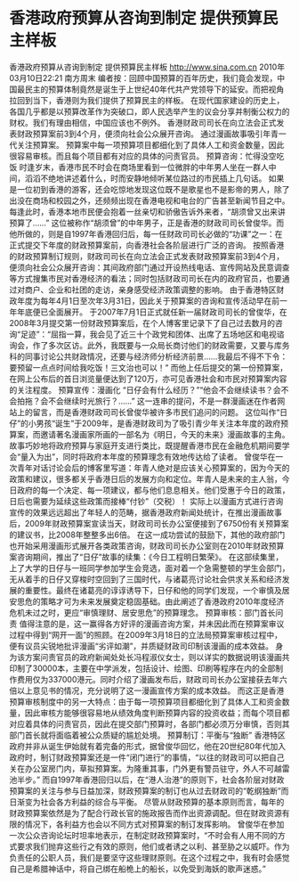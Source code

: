 # 香港政府预算从咨询到制定 提供预算民主样板

香港政府预算从咨询到制定 提供预算民主样板
http://www.sina.com.cn  2010年03月10日22:21  南方周末
编者按：回顾中国预算的百年历史，我们竟会发现，中国最民主的预算体制竟然是诞生于上世纪40年代共产党领导下的延安。而把视角拉回到当下，香港则为我们提供了预算民主的样板。
在现代国家建设的历史上，各国几乎都是以预算改革作为突破口，即人民选举产生的议会分享并制衡公权力的财权。我们有理由相信，中国应该也不例外。
香港财政司司长在向立法会正式发表财政预算案前3到4个月，便须向社会公众展开咨询。
通过漫画故事吸引年青一代关注预算案。
预算案中每一项预算项目都细化到了具体人工和资金数量，因此很容易审核。而且每个项目都有对应的具体的问责官员。
预算咨询：忙得没空吃饭
时逢岁末，香港市民不时会在商场里看到一位微胖的中年男人坐在一群人中间，滔滔不绝地讲述着什么，时而安静地倾听某位路过的市民插上几句话。
如果是一位初到香港的游客，还会吃惊地发现这位既不是歌星也不是影帝的男人，除了出没在商场和校园之外，还频频出现在香港电视和电台的广告甚至新闻节目之中。每逢此时，香港本地市民便会抱着一丝亲切和骄傲告诉外来者，“胡须曾又出来讲预算了……”
这位被称作“胡须曾”的中年男子，正是香港的财政司司长曾俊华。而他所做的，则是自1997年香港回归后，每一任财政司司长必做的“功课”之一：在正式提交下年度的财政预算案前，向香港社会各阶层进行广泛的咨询。
按照香港的财政预算制订规则，财政司司长在向立法会正式发表财政预算案前3到4个月，便须向社会公众展开咨询：其间政府部门通过开设热线电话、宣传网站及民意调查等方式搜集市民对香港经济的看法；同时包括财政司司长在内的政府官员，也要通过对商户、企业和社团的走访，亲身感受经济政策调整的影响。
由于香港特区财政年度为每年4月1日至次年3月31日，因此关于预算案的咨询和宣传活动早在前一年年底便已全面展开。
于2007年7月1日正式就任新一届财政司司长的曾俊华，在2008年3月提交第一份财政预算案后，在个人博客里记录下了自己过去数月的咨询“足迹”：“屈指一算，我会见了近三十个政党和团体、出席了五场地区和电视谘询会，作了多次区访。此外，我既要与一众局长商讨他们的财政需要，又要与库务科的同事讨论公共财政情况，还要与经济师分析经济前景……我最后不得不下令：要预留一点点时间给我吃饭！三文治也可以！”
而他上任后提交的第一份预算案，在网上公布后的首日浏览量便达到了120万，亦可见香港社会和市民对预算案内容的关注程度。
预算宣传：漫画化
“日仔会有什么经历？”“他会不会继续读书？会不会拍拖？会不会继续时光旅行？……”
这一连串的提问，不是一群漫画迷在作者网站上的留言，而是香港财政司司长曾俊华被许多市民们追问的问题。
这位叫作“日仔”的小男孩“诞生”于2009年，是香港财政司为了吸引青少年关注本年度的政府预算案，而邀请著名漫画家所画的一部名为《明日，今天的未来》漫画故事的主角。
故事巧妙地将政府预算与家庭开支进行类比，既提醒香港市民在金融危机期间要学会“量入为出”，同时将政府本年度的预算理念有效地传达给了读者。
曾俊华在一次青年对话讨论会后的博客里写道：年青人绝对是应该关心预算案的，因为今天的政策和建议，很多都关乎香港日后的发展方向和定位。年青人是未来的主人翁，今日政府的每一个决定、每一项建议，都与他们息息相关。他们受惠于今日的政策，日后也需要为延续这些政策而接棒“付钞”（交税）！
实际上以漫画方式进行咨询宣传的效果远远超出了年轻人的范畴，据香港政府新闻处统计，在推出漫画故事后，2009年财政预算案宣读当天，财政司司长办公室便接到了6750份有关预算案的建议书，比2008年整整多出6倍。
在这一成功尝试的鼓励下，其他的政府部门也开始采用漫画形式展开各类政策咨询，财政司司长办公室则在2010年财政预算案咨询期间，推出了“日仔”故事的续集：《今日工程明日繁荣》。
在这部续集里，上了大学的日仔与一班同学参加学生会竞选，面对着一个急需整顿的学生会部门，无从着手的日仔又穿梭时空回到了三国时代，与诸葛亮讨论社会供求关系和经济发展的重要性。最终在诸葛亮的谆谆诱导下，日仔和他的同学们发现，一个审慎及居安思危的策略才可为未来发展奠定稳固基础。由此阐述了香港政府2010年度经济危机未过之时，更应“审慎理财、居安思危”的预算理念。
预算审核：部门首长问责
值得注意的是，这一赢得各方好评的漫画咨询方案，并未因此而在预算案审议过程中得到“网开一面”的照顾。在2009年3月18日的立法局预算案审核过程中，便有议员尖锐地批评漫画“劣评如潮”，并质疑财政司印制该漫画的成本效益。
身为该方案问责官员的政府新闻处处长冯程淑仪女士，则以详实的数据说明该漫画共印制了30000本，主要在中学派发，包括设计、绘图、印刷等程序在内的全部制作费用仅为337000港元。同时介绍了漫画发布后，财政司司长办公室接获去年六倍以上意见书的情况，充分说明了这一漫画宣传方案的成本效益。
而这正是香港预算审核制度中的另一大特点：由于每一项预算项目都细化到了具体人工和资金数量，因此审核方能够很容易地从绩效角度判断预算内容的投资收益；而每个项目都对应着具体的问责官员，因此在提交部门预算时，各部门都必须万分审慎，否则其部门首长就将面临着被公众质疑的尴尬处境。
预算制订：平衡与“独断”
香港特区政府并非从诞生伊始就有着完备的形式，据曾俊华回忆，他在20世纪80年代加入政府时，制订财政预算案还是一件“闭门进行”的事情，“以往的财政司可以把自己关在办公室房门内，草拟预算案。为隆重其事，门外更有警员驻守，外人不可越雷池半步。”
而自1997年香港回归以后，在“港人治港”的原则下，社会各阶层对财政预算案的关注与参与日益加深，财政预算案的制订也从过去财政司的“乾纲独断”而日渐变为社会各方利益的综合与平衡。
尽管从财政预算的基本原则而言，每年的财政预算案依然是为了配合行政长官的施政报告而作出资源调配。但在财政资源有限的情况下，各利益方也会以不同方式对预算案的制订发挥影响。
曾俊华在参加一次公众咨询论坛时坦率地表示，在制定财政预算案时，“不时会有人用不同的方式要求我们抛弃这些行之有效的原则，他们或者诱之以利、甚至胁之以威吓。作为负责任的公职人员，我们是要坚守这些理财原则。在这个过程之中，我有时会感觉自己是希腊神话中，将自己绑在船桅上的船长，以免受到海妖的歌声迷惑。”

